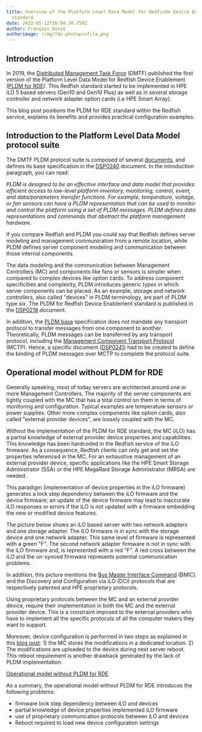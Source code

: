 ```yaml
---
title: Overview of the Platform Level Data Model for Redfish® Device Enablement
  standard
date: 2022-05-12T16:04:30.750Z
author: François Donzé
authorimage: /img/fdz-photoprofile.png
---
```


## Introduction

In 2019, the [Distributed Management Task Force](https://dmtf.org) (DMTF) published the first version of the Platform Level Data Model for Redfish Device Enablement ([PLDM for RDE](https://www.dmtf.org/dsp/DSP0218)). This Redfish standard started to be implemented in HPE iLO 5 based servers (Gen10 and Gen10 Plus) as well as in several storage controller and network adapter option cards (i.e HPE Smart Array).

This blog post positions the PLDM for RDE standard within the Redfish service, explains its benefits and provides practical configuration examples.

## Introduction to the Platform Level Data Model protocol suite

The DMTF PLDM protocol suite is composed of several [documents](https://www.dmtf.org/standards/pmci), and defines its base specification in the [DSP0240](https://www.dmtf.org/sites/default/files/standards/documents/DSP0240_1.1.0.pdf) document. In the introduction paragraph, you can read:

*PLDM is designed to be an effective interface and data model that provides efficient access to low-level platform inventory, monitoring, control, event, and data/parameters transfer functions. For example, temperature, voltage, or fan sensors can have a PLDM representation that can be used to monitor and control the platform using a set of PLDM messages. PLDM defines data representations and commands that abstract the platform management hardware.*

If you compare Redfish and PLDM you could say that Redfish defines server modeling and management communication from a remote location, while PLDM defines server component modeling and communication between those internal components.

The data modeling and the communication between Management Controllers (MC) and components like fans or sensors is simpler when compared to complex devices like option cards. To address component specificities and complexity, PLDM introduces generic types in which server components can be placed.  As an example, storage and network controllers, also called "devices" in PLDM terminology, are part of PLDM type six. The PLDM for Redfish Device Enablement standard is published in the [DSP0218](https://www.dmtf.org/dsp/DSP0218) document.

 In addition, the [PLDM base](https://www.dmtf.org/sites/default/files/standards/documents/DSP0240_1.1.0.pdf) specification does not mandate any transport protocol to transfer messages from one component to another. Theoretically, PLDM messages can be transferred by any transport protocol, including the [Management Component Transport Protocol](https://www.dmtf.org/dsp/DSP0239) (MCTP). Hence, a specific document ([DSP0241](https://www.dmtf.org/dsp/DSP0241)) had to be created to define the binding of PLDM messages over MCTP to complete the protocol suite.

## Operational model without PLDM for RDE

Generally speaking, most of today servers are architected around one or more Management Controllers. The majority of the server components are tightly coupled with the MC that has a total control on them in terms of monitoring and configuration. Typical examples are temperature sensors or power supplies. Other more complex components like option cards, also called "external provider devices", are loosely coupled with the MC.

Without the implementation of the PLDM for RDE standard, the MC (iLO) has
a partial knowledge of external provider device properties and capabilities. This knowledge has been hardcoded in the Redfish service of the iLO firmware. As a consequence, Redfish clients can only get and set the properties referenced in the MC. For an exhaustive management of an external provider device, specific applications like the HPE Smart Storage Administrator (SSA) or the HPE MegaRaid Storage Administrator (MRSA) are needed.

This paradigm (implementation of device properties in the iLO firmware) generates a lock step dependency between the iLO firmware and the device firmware; an update of the device firmware may lead to inaccurate iLO responses or errors if the iLO is not updated with a firmware embedding the new or modified device features.

The picture below shows an iLO based server with two network adapters and one storage adapter. The iLO firmware is in sync with the storage device and one network adapter. This same level of firmware is represented with a green "F". The second network adapter firmware is not in sync with the iLO firmware and, is represented with a red "F". A red cross between the iLO and the un-synced firmware represents potential communication problems.

In addition, this picture mentions the [Bus Master Interface Command](https://data.epo.org/publication-server/document?iDocId=698778&iFormat=0) (BMIC) and the Discovery and Configuration via iLO (DCi) protocols that are respectively patented and HPE proprietary protocols.

Using proprietary protocols between the MC and an external provider device, require their implementation in both the MC and the external provider device. This is a constraint imposed to the external providers who have to implement all the specific protocols of all the computer makers they want to support.

Moreover, device configuration is performed in two steps as explained in this [blog post](https://developer.hpe.com/blog/storage-management-with-redfish/): 1) the MC stores the modifications in a dedicated location. 2) The modifications are uploaded to the device during next server reboot. This reboot requirement is another drawback generated by the lack of PLDM implementation.

[Operational model without PLDM for RDE](WithoutPldmRde.png)

As a summary, the operational model without PLDM for RDE introduces the following problems:

* firmware lock step dependency between iLO and devices
* partial knowledge of device properties implemented iLO firmware
* use of proprietary communication protocols between iLO and devices
* Reboot required to load new device configuration settings

